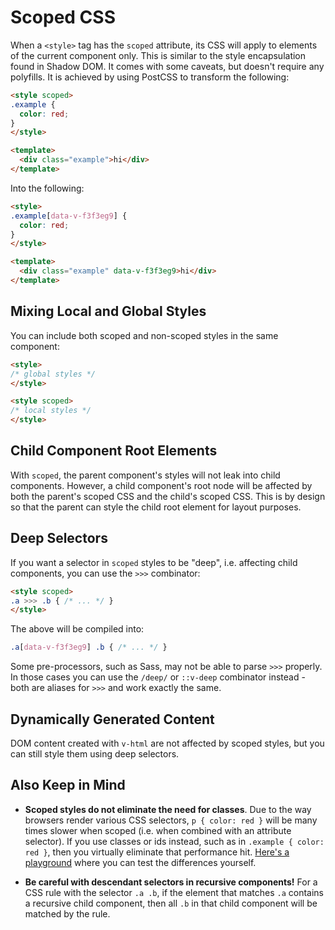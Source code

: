 # Scoped CSS

When a `<style>` tag has the `scoped` attribute, its CSS will apply to elements of the current component only. This is similar to the style encapsulation found in Shadow DOM. It comes with some caveats, but doesn't require any polyfills. It is achieved by using PostCSS to transform the following:

``` html
<style scoped>
.example {
  color: red;
}
</style>

<template>
  <div class="example">hi</div>
</template>
```

Into the following:

``` html
<style>
.example[data-v-f3f3eg9] {
  color: red;
}
</style>

<template>
  <div class="example" data-v-f3f3eg9>hi</div>
</template>
```

## Mixing Local and Global Styles

You can include both scoped and non-scoped styles in the same component:

``` html
<style>
/* global styles */
</style>

<style scoped>
/* local styles */
</style>
```

## Child Component Root Elements

With `scoped`, the parent component's styles will not leak into child components. However, a child component's root node will be affected by both the parent's scoped CSS and the child's scoped CSS. This is by design so that the parent can style the child root element for layout purposes.

## Deep Selectors

If you want a selector in `scoped` styles to be "deep", i.e. affecting child components, you can use the `>>>` combinator:

``` html
<style scoped>
.a >>> .b { /* ... */ }
</style>
```

The above will be compiled into:

``` css
.a[data-v-f3f3eg9] .b { /* ... */ }
```

Some pre-processors, such as Sass, may not be able to parse `>>>` properly. In those cases you can use the `/deep/` or `::v-deep` combinator instead - both are aliases for `>>>` and work exactly the same.

## Dynamically Generated Content

DOM content created with `v-html` are not affected by scoped styles, but you can still style them using deep selectors.

## Also Keep in Mind

- **Scoped styles do not eliminate the need for classes**. Due to the way browsers render various CSS selectors, `p { color: red }` will be many times slower when scoped (i.e. when combined with an attribute selector). If you use classes or ids instead, such as in `.example { color: red }`, then you virtually eliminate that performance hit. [Here's a playground](https://stevesouders.com/efws/css-selectors/csscreate.php) where you can test the differences yourself.

- **Be careful with descendant selectors in recursive components!** For a CSS rule with the selector `.a .b`, if the element that matches `.a` contains a recursive child component, then all `.b` in that child component will be matched by the rule.
